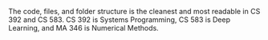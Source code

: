 The code, files, and folder structure is the cleanest and most readable in CS 392 and CS 583. CS 392 is Systems Programming, CS 583 is Deep Learning, and MA 346 is Numerical Methods.

